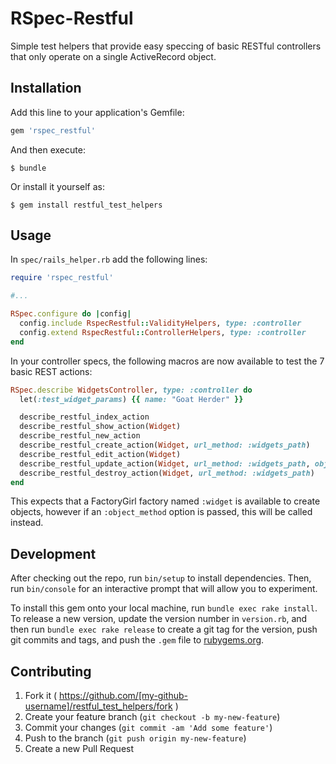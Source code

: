 # RSpec-Restful

Simple test helpers that provide easy speccing of basic RESTful controllers that
only operate on a single ActiveRecord object.

## Installation

Add this line to your application's Gemfile:

```ruby
gem 'rspec_restful'
```

And then execute:

    $ bundle

Or install it yourself as:

    $ gem install restful_test_helpers

## Usage

In `spec/rails_helper.rb` add the following lines:
```ruby
require 'rspec_restful'

#...

RSpec.configure do |config|
  config.include RspecRestful::ValidityHelpers, type: :controller
  config.extend RspecRestful::ControllerHelpers, type: :controller
end
```

In your controller specs, the following macros are now available to test
the 7 basic REST actions:

```ruby
RSpec.describe WidgetsController, type: :controller do
  let(:test_widget_params) {{ name: "Goat Herder" }}

  describe_restful_index_action
  describe_restful_show_action(Widget)
  describe_restful_new_action
  describe_restful_create_action(Widget, url_method: :widgets_path)
  describe_restful_edit_action(Widget)
  describe_restful_update_action(Widget, url_method: :widgets_path, object_method: :widget)
  describe_restful_destroy_action(Widget, url_method: :widgets_path)
end
```

This expects that a FactoryGirl factory named `:widget` is available to create
objects, however if an `:object_method` option is passed, this will be called
instead.

## Development

After checking out the repo, run `bin/setup` to install dependencies. Then, run `bin/console` for an interactive prompt that will allow you to experiment.

To install this gem onto your local machine, run `bundle exec rake install`. To release a new version, update the version number in `version.rb`, and then run `bundle exec rake release` to create a git tag for the version, push git commits and tags, and push the `.gem` file to [rubygems.org](https://rubygems.org).

## Contributing

1. Fork it ( https://github.com/[my-github-username]/restful_test_helpers/fork )
2. Create your feature branch (`git checkout -b my-new-feature`)
3. Commit your changes (`git commit -am 'Add some feature'`)
4. Push to the branch (`git push origin my-new-feature`)
5. Create a new Pull Request
